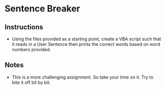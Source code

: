 # Sentence Breaker

## Instructions

* Using the files provided as a starting point, create a VBA script such that it reads in a User Sentence then prints the correct words based on word numbers provided.

## Notes

* This is a more challenging assignment. So take your time on it. Try to bite it off bit by bit.
